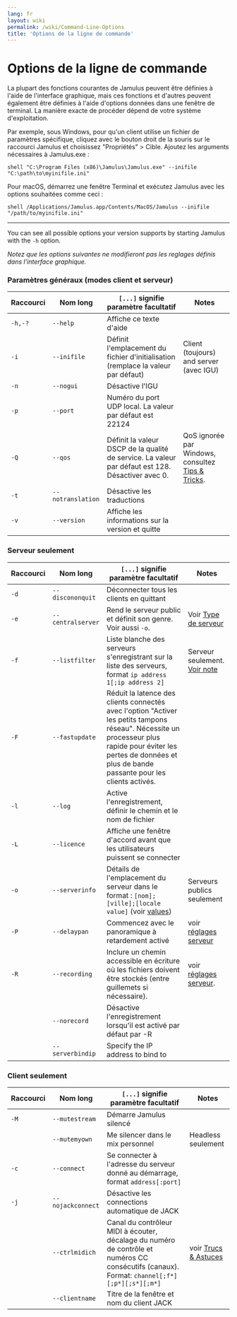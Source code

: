 ```yaml
---
lang: fr
layout: wiki
permalink: /wiki/Command-Line-Options
title: 'Options de la ligne de commande'
---
```


# Options de la ligne de commande

La plupart des fonctions courantes de Jamulus peuvent être définies à l'aide de l'interface graphique, mais ces fonctions et d'autres peuvent également être définies à l'aide d'options données dans une fenêtre de terminal. La manière exacte de procéder dépend de votre système d'exploitation.

Par exemple, sous Windows, pour qu'un client utilise un fichier de paramètres spécifique, cliquez avec le bouton droit de la souris sur le raccourci Jamulus et choisissez "Propriétés" > Cible. Ajoutez les arguments nécessaires à Jamulus.exe :

```shell "C:\Program Files (x86)\Jamulus\Jamulus.exe" --inifile "C:\path\to\myinifile.ini" ```

Pour macOS, démarrez une fenêtre Terminal et exécutez Jamulus avec les options souhaitées comme ceci :

```shell /Applications/Jamulus.app/Contents/MacOS/Jamulus --inifile "/path/to/myinifile.ini" ```

***

You can see all possible options your version supports by starting Jamulus with the `-h` option.

_Notez que les options suivantes ne modifieront pas les reglages définis dans l'interface graphique._

### Paramètres généraux (modes client et serveur)

| Raccourci | Nom long 			| `[...]` signifie paramètre facultatif 															| Notes 								  |
|-----------|-------------------|---------------------------------------------------------------------------------------------------|-----------------------------------------|
|  `-h,-?`  | `--help`          | Affiche ce texte d'aide                                                                           | 										  |
|  `-i`     | `--inifile`       | Définit l'emplacement du fichier d'initialisation (remplace la valeur par défaut)                 | Client (toujours) and server (avec IGU) |
|  `-n`     | `--nogui`         | Désactive l'IGU                                                                                   | 										  |
|  `-p`     | `--port`          | Numéro du port UDP local. La valeur par défaut est 22124                                          | 										  |
|  `-Q`     | `--qos`           | Définit la valeur DSCP de la qualité de service. La valeur par défaut est 128. Désactiver avec 0.  | QoS ignorée par Windows, consultez [Tips & Tricks](Tips-Tricks-More#qualité-de-service). |
|  `-t`     | `--notranslation` | Désactive les traductions                                                                         |										  |
|  `-v`     | `--version`       | Affiche les informations sur la version et quitte                                                 | 										  |

### Serveur seulement

| Raccourci | Nom long      | `[...]` signifie paramètre facultatif 																| Notes									  |
|-------|-------------------|-------------------------------------------------------------------------------------------------------|-----------------------------------------|
| `-d`  | `--discononquit`  | Déconnecter tous les clients en quittant   														    | 										  | 
| `-e`  | `--centralserver` | Rend le serveur public et définit son genre. Voir aussi `-o`. 										| Voir [Type de serveur](Choosing-a-Server-Type#3-central) |
| `-f`  | `--listfilter`    | Liste blanche des serveurs s'enregistrant sur la liste des serveurs, format  `ip address 1[;ip address 2]` | Serveur seulement. [Voir note](Choosing-a-Server-Type#3-central) |
| `-F`  | `--fastupdate`    | Réduit la latence des clients connectés avec l'option "Activer les petits tampons réseau". Nécessite un processeur plus rapide pour éviter les pertes de données et plus de bande passante pour les clients activés. | |
| `-l`  | `--log`           | Active l'enregistrement, définir le chemin et le nom de fichier 										|										  |
| `-L`  | `--licence`       | Affiche une fenêtre d'accord avant que les utilisateurs puissent se connecter						    |										  |
| `-o`  | `--serverinfo`    | Détails de l'emplacement du serveur dans le format : `[nom];[ville];[locale value]` (voir [values](https://doc.qt.io/qt-5/qlocale.html#Country-enum)) | Serveurs publics seulement |
| `-P`  | `--delaypan`      | Commencez avec le panoramique à retardement activé 												| voir [réglages serveur](https://jamulus.io/wiki/Server-Win-Mac#autres-options) |
| `-R`  | `--recording`     | Inclure un chemin accessible en écriture où les fichiers doivent être stockés (entre guillemets si nécessaire).                                                                             | voir [réglages serveur](Server-Win-Mac#enregistrement).                            |
|       | `--norecord`      | Désactive l'enregistrement lorsqu'il est activé par défaut par -R 									|  	   									  |
|       | `--serverbindip` | Specify the IP address to bind to                                 |

### Client seulement

| Raccourci | Nom long      | `[...]` signifie paramètre facultatif                                                              | Notes 									|
|-----------|---------------|----------------------------------------------------------------------------------------------------|----------------------------------------------------------|
| `-M`  | `--mutestream`    | Démarre Jamulus silencé 																			 |											|
|       | `--mutemyown`     | Me silencer dans le mix personnel 																 | Headless seulement 						|
| `-c`  | `--connect`       | Se connecter à l'adresse du serveur donné au démarrage, format `address[:port]` 					 |								 			|
| `-j`  | `--nojackconnect` | Désactive les connections automatique de JACK 													 |											|
|       | `--ctrlmidich`    | Canal du contrôleur MIDI à écouter, décalage du numéro de contrôle et numéros CC consécutifs (canaux). Format: `channel[;f*][;p*][;s*][;m*]` 	| voir [Trucs & Astuces](Tips-Tricks-More#Using-ctrlmidich-for-MIDI-controllers) |
|       | `--clientname`    | Titre de la fenêtre et nom du client JACK 														 |											|


